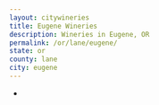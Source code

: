 ```yaml
---
layout: citywineries
title: Eugene Wineries
description: Wineries in Eugene, OR
permalink: /or/lane/eugene/
state: or
county: lane
city: eugene
---
```

-
